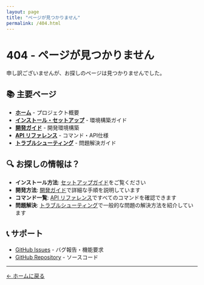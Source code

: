 ```yaml
---
layout: page
title: "ページが見つかりません"
permalink: /404.html
---
```


# 404 - ページが見つかりません

申し訳ございませんが、お探しのページは見つかりませんでした。

## 📚 主要ページ

- [**ホーム**](../) - プロジェクト概要
- [**インストール・セットアップ**](../getting-started/) - 環境構築ガイド
- [**開発ガイド**](../development/) - 開発環境構築
- [**API リファレンス**](../api-reference/) - コマンド・API仕様
- [**トラブルシューティング**](../troubleshooting/) - 問題解決ガイド

## 🔍 お探しの情報は？

- **インストール方法**: [セットアップガイド](../getting-started/)をご覧ください
- **開発方法**: [開発ガイド](../development/)で詳細な手順を説明しています
- **コマンド一覧**: [API リファレンス](../api-reference/)ですべてのコマンドを確認できます
- **問題解決**: [トラブルシューティング](../troubleshooting/)で一般的な問題の解決方法を紹介しています

## 📞 サポート

- [GitHub Issues](https://github.com/g-kari/discord-friend/issues) - バグ報告・機能要求
- [GitHub Repository](https://github.com/g-kari/discord-friend) - ソースコード

---

[← ホームに戻る](../)